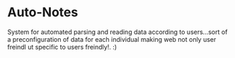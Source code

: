 # Auto-Notes
System for automated parsing and reading data according to users...sort of a preconfiguration of data for each individual making web not only user freindl ut specific to users freindly!. :)
